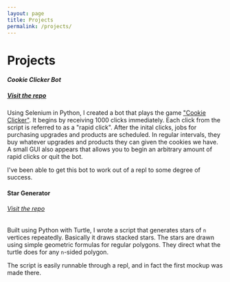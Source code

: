 ```yaml
---
layout: page
title: Projects
permalink: /projects/
---
```


<h1 class="page-heading">Projects</h1>


#### _Cookie Clicker Bot_
##### [Visit the repo](https://github.com/phedayat/sel_cookie)

Using Selenium in Python, I created a bot that plays the game ["Cookie Clicker"](https://orteil.dashnet.org/cookieclicker/). It begins by receiving 1000 clicks immediately. Each click from the script is referred to as a "rapid click". After the inital clicks, jobs for purchasing upgrades and products are scheduled. In regular intervals, they buy whatever upgrades and products they can given the cookies we have. A small GUI also appears that allows you to begin an arbitrary amount of rapid clicks or quit the bot.

I've been able to get this bot to work out of a repl to some degree of success.

#### Star Generator
###### [Visit the repo](https://github.com/phedayat/python-scripts/blob/master/turt.py)

Built using Python with Turtle, I wrote a script that generates stars of `n` vertices repeatedly. Basically it draws stacked stars. The stars are drawn using simple geometric formulas for regular polygons. They direct what the turtle does for any `n`-sided polygon.

The script is easily runnable through a repl, and in fact the first mockup was made there.